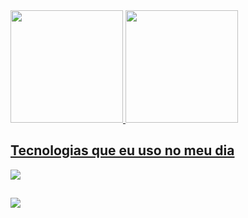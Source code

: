 <div align="left">
  <a href="https://github.com/Thiagoaugustto">
  <img height="180em" src="https://github-readme-stats.vercel.app/api?username=Thiagoaugustto&show_icons=true&theme=transparent&include_all_commits=true&count_private=true&title_color=434d58&text_color=434d58"/>
  <img height="180em" src="https://github-readme-stats.vercel.app/api/top-langs/?username=Thiagoaugustto&layout=compact&langs_count=7&theme=transparent&title_color=434d58&text_color=434d58"/>
</div>

## Tecnologias que eu uso no meu dia

<p align="left">
  <a href="https://skillicons.dev">
    <img src="https://skillicons.dev/icons?i=nodejs,js,ts,react,redux,jest,html,css,git&theme=light" />
  </a>
</p>
  
##
 
<div> 
  <a href="https://www.linkedin.com/in/thiago-barbosa-715417123" target="_blank"><img src="https://img.shields.io/badge/-LinkedIn-%230077B5?style=for-the-badge&logo=linkedin&logoColor=white" target="_blank"></a> 
</div>
